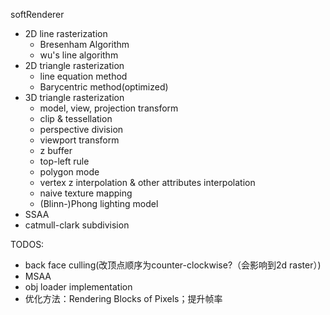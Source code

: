 softRenderer

* 2D line rasterization
  * Bresenham Algorithm
  * wu's line algorithm
* 2D triangle rasterization
  * line equation method
  * Barycentric method(optimized)
* 3D triangle rasterization
  * model, view, projection transform
  * clip & tessellation
  * perspective division
  * viewport transform
  * z buffer
  * top-left rule
  * polygon mode
  * vertex z interpolation & other attributes interpolation
  * naive texture mapping
  * (Blinn-)Phong lighting model
* SSAA
* catmull-clark subdivision

TODOS:
* back face culling(改顶点顺序为counter-clockwise?（会影响到2d raster）)
* MSAA
* obj loader implementation
* 优化方法：Rendering Blocks of Pixels；提升帧率
